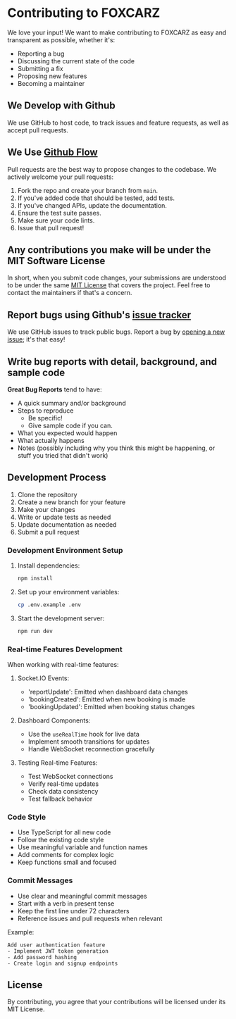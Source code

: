# Contributing to FOXCARZ

We love your input! We want to make contributing to FOXCARZ as easy and transparent as possible, whether it's:

- Reporting a bug
- Discussing the current state of the code
- Submitting a fix
- Proposing new features
- Becoming a maintainer

## We Develop with Github
We use GitHub to host code, to track issues and feature requests, as well as accept pull requests.

## We Use [Github Flow](https://guides.github.com/introduction/flow/index.html)
Pull requests are the best way to propose changes to the codebase. We actively welcome your pull requests:

1. Fork the repo and create your branch from `main`.
2. If you've added code that should be tested, add tests.
3. If you've changed APIs, update the documentation.
4. Ensure the test suite passes.
5. Make sure your code lints.
6. Issue that pull request!

## Any contributions you make will be under the MIT Software License
In short, when you submit code changes, your submissions are understood to be under the same [MIT License](http://choosealicense.com/licenses/mit/) that covers the project. Feel free to contact the maintainers if that's a concern.

## Report bugs using Github's [issue tracker](https://github.com/yourusername/foxcarz/issues)
We use GitHub issues to track public bugs. Report a bug by [opening a new issue](https://github.com/yourusername/foxcarz/issues/new); it's that easy!

## Write bug reports with detail, background, and sample code

**Great Bug Reports** tend to have:

- A quick summary and/or background
- Steps to reproduce
  - Be specific!
  - Give sample code if you can.
- What you expected would happen
- What actually happens
- Notes (possibly including why you think this might be happening, or stuff you tried that didn't work)

## Development Process

1. Clone the repository
2. Create a new branch for your feature
3. Make your changes
4. Write or update tests as needed
5. Update documentation as needed
6. Submit a pull request

### Development Environment Setup

1. Install dependencies:
   ```bash
   npm install
   ```

2. Set up your environment variables:
   ```bash
   cp .env.example .env
   ```

3. Start the development server:
   ```bash
   npm run dev
   ```

### Real-time Features Development

When working with real-time features:

1. Socket.IO Events:
   - 'reportUpdate': Emitted when dashboard data changes
   - 'bookingCreated': Emitted when new booking is made
   - 'bookingUpdated': Emitted when booking status changes

2. Dashboard Components:
   - Use the `useRealTime` hook for live data
   - Implement smooth transitions for updates
   - Handle WebSocket reconnection gracefully

3. Testing Real-time Features:
   - Test WebSocket connections
   - Verify real-time updates
   - Check data consistency
   - Test fallback behavior

### Code Style

- Use TypeScript for all new code
- Follow the existing code style
- Use meaningful variable and function names
- Add comments for complex logic
- Keep functions small and focused

### Commit Messages

- Use clear and meaningful commit messages
- Start with a verb in present tense
- Keep the first line under 72 characters
- Reference issues and pull requests when relevant

Example:
```
Add user authentication feature
- Implement JWT token generation
- Add password hashing
- Create login and signup endpoints
```

## License
By contributing, you agree that your contributions will be licensed under its MIT License.